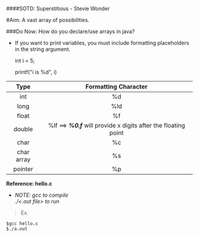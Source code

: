 ####SOTD: Superstitious - Stevie Wonder

#Aim: A vast array of possibilities. 

###Do Now: How do you declare/use arrays in java?

* If you want to print variables, you must include formatting placeholders in the string argument.

   int i = 5;

   printf("i is %d", i)

|Type	   |Formatting Character |
|:--------:|:-----------------------:|
|  int		 |       %d |
|   long	|		%ld |
|  float	|	%f |
|   double	|	%lf ==> **_%0.<x>f_** will provide x digits after the floating point |
|   char	|		%c |
|   char array	|	%s |
|   pointer	|	%p |




**Reference: hello.c**

* _NOTE: gcc <file name> to compile_  
       _./<.out file> to run_  

> Ex.

    $gcc hello.c
    $./a.out


